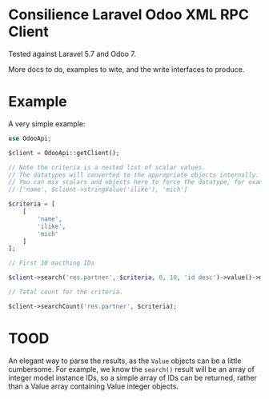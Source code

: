 # Consilience Laravel Odoo XML RPC Client

Tested against Laravel 5.7 and Odoo 7.

More docs to do, examples to wite, and the write interfaces to produce.

# Example

A very simple example:

```php
use OdooApi;

$client = OdooApi::getClient();

// Note the criteria is a nested list of scalar values.
// The datatypes will converted to the appropriate objects internally.
// You can mix scalars and objects here to force the datatype, for example
// ['name', $client->stringValue('ilike'), 'mich']

$criteria = [
    [
        'name',
        'ilike',
        'mich'
    ]
];

// First 10 macthing IDs

$client->search('res.partner', $criteria, 0, 10, 'id desc')->value()->me['array']

// Total count for the criteria.

$client->searchCount('res.partner', $criteria);
```

# TOOD

An elegant way to parse the results, as the `Value` objects can be
a little cumbersome.
For example, we know the `search()` result will be an array of
integer model instance IDs, so a simple array of IDs can be returned,
rather than a Value array containing Value integer objects.
